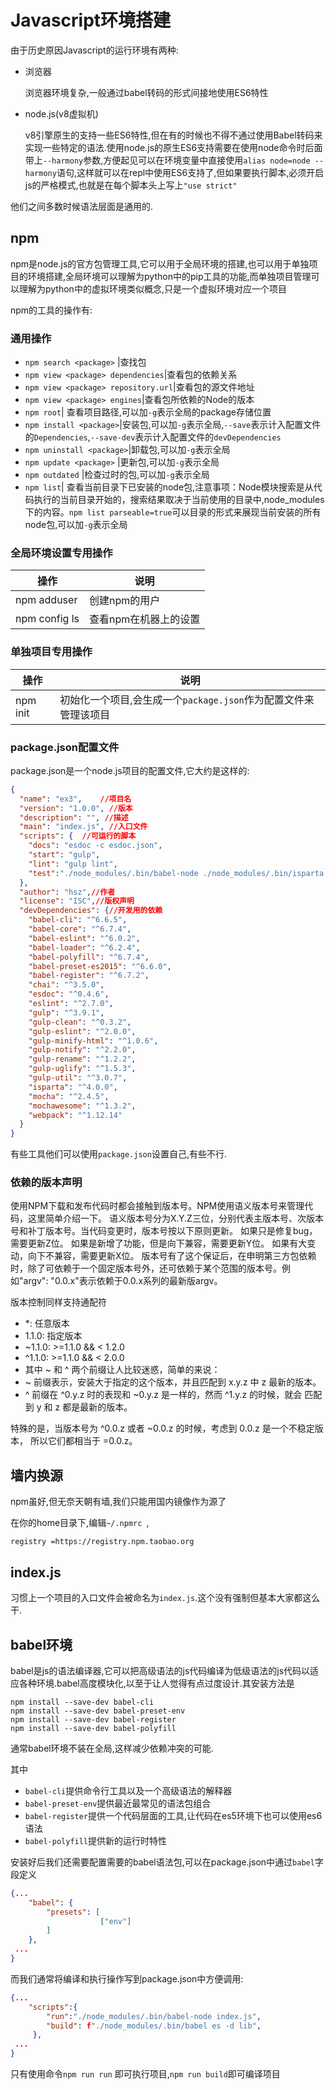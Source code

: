 
# Javascript环境搭建


由于历史原因Javascript的运行环境有两种:

+ 浏览器

    浏览器环境复杂,一般通过babel转码的形式间接地使用ES6特性

+ node.js(v8虚拟机)

    v8引擎原生的支持一些ES6特性,但在有的时候也不得不通过使用Babel转码来实现一些特定的语法.使用node.js的原生ES6支持需要在使用node命令时后面带上`--harmony`参数,方便起见可以在环境变量中直接使用`alias node=node --harmony`语句,这样就可以在repl中使用ES6支持了,但如果要执行脚本,必须开启js的严格模式,也就是在每个脚本头上写上`"use strict"`

他们之间多数时候语法层面是通用的.

## npm

npm是node.js的官方包管理工具,它可以用于全局环境的搭建,也可以用于单独项目的环境搭建,全局环境可以理解为python中的pip工具的功能,而单独项目管理可以理解为python中的虚拟环境类似概念,只是一个虚拟环境对应一个项目

npm的工具的操作有:

### 通用操作


+ `npm search <package>` |查找包
+ `npm view <package> dependencies`|查看包的依赖关系
+ `npm view <package> repository.url`|查看包的源文件地址
+ `npm view <package> engines`|查看包所依赖的Node的版本
+ `npm root`| 查看项目路径,可以加`-g`表示全局的package存储位置
+ `npm install <package>`|安装包,可以加`-g`表示全局,`--save`表示计入配置文件的`Dependencies`,`--save-dev`表示计入配置文件的`devDependencies`
+ `npm uninstall <package>`|卸载包,可以加`-g`表示全局
+ `npm update <package>` |更新包,可以加`-g`表示全局
+ `npm outdated` |检查过时的包,可以加`-g`表示全局
+ `npm list`| 查看当前目录下已安装的node包,注意事项：Node模块搜索是从代码执行的当前目录开始的，搜索结果取决于当前使用的目录中,node_modules下的内容。`npm list parseable=true`可以目录的形式来展现当前安装的所有node包,可以加`-g`表示全局


### 全局环境设置专用操作

操作|说明
---|---
npm adduser|创建npm的用户
npm config ls|查看npm在机器上的设置


### 单独项目专用操作

操作|说明
---|---
npm init|初始化一个项目,会生成一个`package.json`作为配置文件来管理该项目


### package.json配置文件

package.json是一个node.js项目的配置文件,它大约是这样的:

```json
{
  "name": "ex3",    //项目名
  "version": "1.0.0", //版本
  "description": "", //描述
  "main": "index.js", //入口文件
  "scripts": {  //可运行的脚本
    "docs": "esdoc -c esdoc.json",
    "start": "gulp",
    "lint": "gulp lint",
    "test":"./node_modules/.bin/babel-node ./node_modules/.bin/isparta cover --report html ./node_modules/.bin/_mocha "
  },
  "author": "hsz",//作者
  "license": "ISC",//版权声明
  "devDependencies": {//开发用的依赖
    "babel-cli": "^6.6.5",
    "babel-core": "^6.7.4",
    "babel-eslint": "^6.0.2",
    "babel-loader": "^6.2.4",
    "babel-polyfill": "^6.7.4",
    "babel-preset-es2015": "^6.6.0",
    "babel-register": "^6.7.2",
    "chai": "^3.5.0",
    "esdoc": "^0.4.6",
    "eslint": "^2.7.0",
    "gulp": "^3.9.1",
    "gulp-clean": "^0.3.2",
    "gulp-eslint": "^2.0.0",
    "gulp-minify-html": "^1.0.6",
    "gulp-notify": "^2.2.0",
    "gulp-rename": "^1.2.2",
    "gulp-uglify": "^1.5.3",
    "gulp-util": "^3.0.7",
    "isparta": "^4.0.0",
    "mocha": "^2.4.5",
    "mochawesome": "^1.3.2",
    "webpack": "^1.12.14"
  }
}
```

有些工具他们可以使用`package.json`设置自己,有些不行.

### 依赖的版本声明

使用NPM下载和发布代码时都会接触到版本号。NPM使用语义版本号来管理代码，这里简单介绍一下。
语义版本号分为X.Y.Z三位，分别代表主版本号、次版本号和补丁版本号。当代码变更时，版本号按以下原则更新。
如果只是修复bug，需要更新Z位。
如果是新增了功能，但是向下兼容，需要更新Y位。
如果有大变动，向下不兼容，需要更新X位。
版本号有了这个保证后，在申明第三方包依赖时，除了可依赖于一个固定版本号外，还可依赖于某个范围的版本号。例如"argv": "0.0.x"表示依赖于0.0.x系列的最新版argv。

版本控制同样支持通配符

+ \*: 任意版本
+ 1.1.0: 指定版本
+ ~1.1.0: >=1.1.0 && < 1.2.0
+ ^1.1.0: >=1.1.0 && < 2.0.0
+ 其中 ~ 和 ^ 两个前缀让人比较迷惑，简单的来说：
+ ~ 前缀表示，安装大于指定的这个版本，并且匹配到 x.y.z 中 z 最新的版本。
+ ^ 前缀在 ^0.y.z 时的表现和 ~0.y.z 是一样的，然而 ^1.y.z 的时候，就会 匹配到 y 和 z 都是最新的版本。

特殊的是，当版本号为 ^0.0.z 或者 ~0.0.z 的时候，考虑到 0.0.z 是一个不稳定版本， 所以它们都相当于 =0.0.z。


## 墙内换源

npm虽好,但无奈天朝有墙,我们只能用国内镜像作为源了

在你的home目录下,编辑`~/.npmrc `,

```shell
registry =https://registry.npm.taobao.org
```

## index.js

习惯上一个项目的入口文件会被命名为`index.js`.这个没有强制但基本大家都这么干.

## babel环境

babel是js的语法编译器,它可以把高级语法的js代码编译为低级语法的js代码以适应各种环境.babel高度模块化,以至于让人觉得有点过度设计.其安装方法是

```shell
npm install --save-dev babel-cli
npm install --save-dev babel-preset-env
npm install --save-dev babel-register
npm install --save-dev babel-polyfill
```

通常babel环境不装在全局,这样减少依赖冲突的可能.

其中
+ `babel-cli`提供命令行工具以及一个高级语法的解释器
+ `babel-preset-env`提供最近最常见的语法包组合
+ `babel-register`提供一个代码层面的工具,让代码在es5环境下也可以使用es6语法
+ `babel-polyfill`提供新的运行时特性


安装好后我们还需要配置需要的babel语法包,可以在package.json中通过`babel`字段定义

```json
{...
    "babel": {
        "presets": [
                    ["env"]
        ]
    },
 ...
}
```

而我们通常将编译和执行操作写到package.json中方便调用:

```json
{...
    "scripts":{
        "run":"./node_modules/.bin/babel-node index.js",
        "build": f"./node_modules/.bin/babel es -d lib",
     },
 ...
}
```

只有使用命令`npm run run` 即可执行项目,`npm run build`即可编译项目
